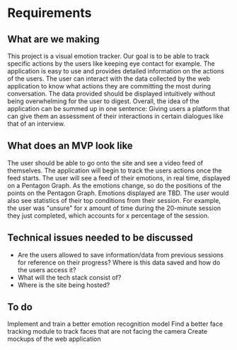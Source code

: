 # Requirements

## What are we making

This project is a visual emotion tracker. Our goal is to be able to track specific actions by the users like keeping eye contact for example. The application is easy to use and provides detailed information on the actions of the users. The user can interact with the data collected by the web application to know what actions they are committing the most during conversation. The data provided should be displayed intuitively without being overwhelming for the user to digest. Overall, the idea of the application can be summed up in one sentence: Giving users a platform that can give them an assessment of their interactions in certain dialogues like that of an interview.

## What does an MVP look like

The user should be able to go onto the site and see a video feed of themselves. The application will begin to track the users actions once the feed starts. The user will see a feed of their emotions, in real time, displayed on a Pentagon Graph. As the emotions change, so do the positions of the points on the Pentagon Graph. Emotions displayed are TBD. The user would also see statistics of their top conditions from their session. For example, the user was "unsure" for x amount of time during the 20-minute session they just completed, which accounts for x percentage of the session.

## Technical issues needed to be discussed

* Are the users allowed to save information/data from previous sessions for reference on their progress? Where is this data saved and how do the users access it?
* What will the tech stack consist of?
* Where is the site being hosted?

## To do

Implement and train a better emotion recognition model
Find a better face tracking module to track faces that are not facing the camera
Create mockups of the web application